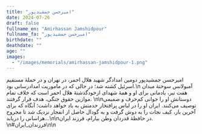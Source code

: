```yaml
---
title: "امیرحسن جمشیدپور"
date: 2024-07-26
draft: false
fullname_en: "Amirhassan Jamshidpour"
fullname_fa: "امیرحسن جمشیدپور"
birthdate: ""
deathdate: ""
age: ""
images:
  - "/images/memorials/amirhassan-jamshidpour-1.png"
---
```


امیرحسن جمشیدپور دومین امدادگر شهید هلال احمر، در تهران و در حملۀ مستقیم اسرئیل کشته شد؛ در حالی که در ماموریت امدادرسانی بود.\n آمبولانس سوختۀ میدان هفت تیر، یادمانی برای او و همۀ شهدای ازخودگذشتۀ هلال احمر است که خلاف تمام موازین حقوق جنگی، هدف قرار گرفتند. \n\nدوستانش او را جوانی کم‌حرف و صمیمی توصیف می‌کنند. ایران او را در لباس پرافتخار خدمتش به یاد خواهد داشت؛ آنگاه که برای آخرین بار، کیف نجات را به دوش گرفت و به گودال حاصل از انفجار نزدیک شد تا مجروح هراسانی را دریابد...\n\nدر حافظۀ قدردان وطن بیارام، فرزند ایران. \n#فرزندان_ایران\n\n